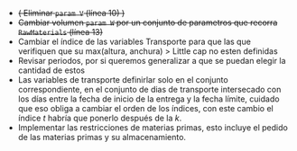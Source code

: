 - ~~( Eliminar ```param V``` (línea 10) )~~
- ~~Cambiar volumen ```param W``` por un conjunto de parametros que recorra ```RawMaterials``` (línea 13)~~
- Cambiar el índice de las variables Transporte para que las que verifiquen que su max(altura, anchura) > Little cap no esten definidas
- Revisar periodos, por si queremos generalizar a que se puedan elegir la cantidad de estos
- Las variables de transporte definirlar solo en el conjunto correspondiente, en el conjunto de dias de transporte intersecado con los días entre la fecha de inicio de la entrega y la fecha límite, cuidado que eso obliga a cambiar el orden de los índices, con este cambio el índice $t$ habría que ponerlo después de la $k$.
- Implementar las restricciones de materias primas, esto incluye el pedido de las materias primas y su almacenamiento.
